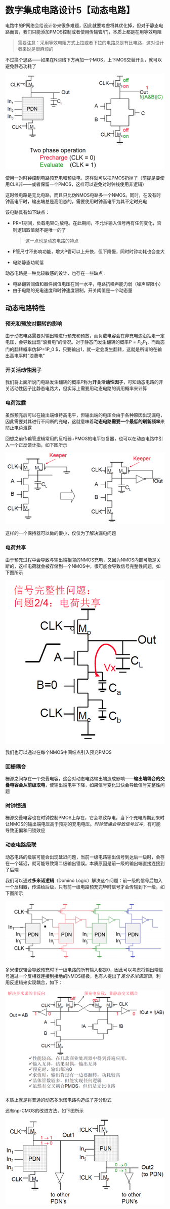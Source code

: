 # 数字集成电路设计5【动态电路】

电路中的P网络会给设计带来很多难题，因此就要考虑将其优化掉，但对于静态电路而言，我们只能添加PMOS控制或者使用传输管/门，本质上都是在用等效电阻

> 需要注意：采用等效电阻方式上拉或者下拉的电路总是有比电路，这对设计者来说是很麻烦的

不过换个思路——如果在N网络下方再加一个MOS，上下MOS交替开关，就可以避免静态功耗了

![image-20230523204053474](数字集成电路设计5【动态电路】.assets/image-20230523204053474.png)

使用一对时钟控制电路预充电和预放电，这样就可以把PMOS扔掉了（前提是要使用CLK非——或者保留一个PMOS，这样可以避免对时钟线使用非逻辑）

这时候电路是无比电路，而且只比伪NMOS电路多一个NMOS。同时，在没有时钟高电平时，输出端总是高阻态的，需要使用时钟高电平为其不定时充电

该电路具有如下缺点：

* PR=1期间，负载电容$C_L$放电。在此期间，不允许输入信号再有任何变化，否则逻辑取值就不是唯一的了

    > 这一点也是动态电路的特点

* P管尺寸不影响功能，增大P管可以上升快，但下降慢，同时时钟功耗也会变大

* 电路静态功耗低

动态电路是一种比较敏感的设计，也存在一些缺点：

* 电路翻转阈值和器件阈值电压在同一水平，电路抗噪声能力弱（噪声容限小）
* 由于电路的充电速度和时钟速度限制，开关阈值是一个动态量

## 动态电路特性

### 预充和预放对翻转的影响

由于动态电路需要对输出端进行预充和预放，而负载电容会在非充电边沿抽走一定电压，会导致出现“浪费电”的情况。对于静态门发生翻转的概率$P=P_0P_1$，而动态门的翻转概率伪$P=1P_0 $，只要输出1，就一定会发生翻转，这就是所谓的在输出高电平时“浪费电”

### 开关活动性因子

我们将上面所说门电路发生翻转的概率$P$称为**开关活动性因子**，可知动态电路的开关活动性因子比静态电路大，但实际上需要用动态电路的调用概率来计算

### 电荷泄露

虽然预充后可以在输出端维持高电平，但输出端的电压会由于各种原因出现漏电，因此需要对其进行不间断的充电，这就意味着**动态电路需要一个最低的刷新频率**来防止电荷泄露

回想之前传输管逻辑常用的反相器+PMOS的电平恢复器，也可以在动态电路中引入一个正反馈计指，如下图所示

![image-20230523212605790](数字集成电路设计5【动态电路】.assets/image-20230523212605790.png)

这样的一个保持器可以做的很小，仅仅为了解决漏电问题

### 电荷共享

由于预充过程中会导致与输出端相邻的NMOS充电，又因为NMOS内部可能是关断的，这样电荷就会被存储到一个NMOS中，很可能会导致信号完整性问题，如下图所示

![image-20230523213057184](数字集成电路设计5【动态电路】.assets/image-20230523213057184.png)

我们也可以通过在每个NMOS中间结点引入预充PMOS

### 回栅耦合

栅源之间存在一个交叠电容，这会对动态电路输出端造成影响——**输出端耦合的交叠电容会从前级取电**，使输出端电平下降，如果信号变化过快会导致信号完整性问题

### 时钟馈通

栅源交叠电容也在时钟控制PMOS上存在，它会导致存电，当下个充电周期到来时让NMOS的输出端电压高于预期的充电电压。*时钟馈通会导致信号过冲*，有可能导致正偏和闩锁效应

### 动态电路级联

动态电路的级联可能会出现延迟问题，当前一级电路输出信号到达后一级时，会存在一个延迟，就可能导致第二级输出错误。本质原因是前一级的输出端直接连接到了后端

我们可以通过**多米诺逻辑**（Domino Logic）解决这个问题：前一级的信号后加入一个反相器，传递给后级，只有前一级电路预充完毕时信号才会传输到下一级，如下图所示

![image-20230523214146147](数字集成电路设计5【动态电路】.assets/image-20230523214146147.png)

多米诺逻辑会导致预充时下一级电路的所有输入都是0，因此可以考虑将输出端信号通过一个反相器连接到接地的NMOS栅极，也有人提出了*差分多米诺逻辑*，利用反逻辑来实现耦合，如下：

![image-20230523215054860](数字集成电路设计5【动态电路】.assets/image-20230523215054860.png)

本质上就是将普通的动态多米诺电路构造成了差分形式

还有np-CMOS的改进方法，如下图所示

![image-20230523215226475](数字集成电路设计5【动态电路】.assets/image-20230523215226475.png)